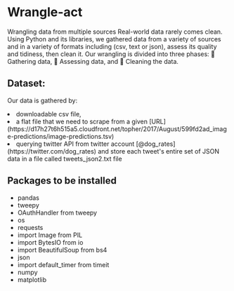 # Wrangle-act
Wrangling data from multiple sources
Real-world data rarely comes clean. Using Python and its libraries, we gathered data from a variety of sources and in a variety of formats including (csv, text or json), assess its quality and tidiness, then clean it. Our wrangling is divided into three phases:  Gathering data,  Assessing data, and  Cleaning the data.
## Dataset: 
Our data is gathered by:
<li>downloadable csv file,</li>
<li>a flat file that we need to scrape from a given [URL](https://d17h27t6h515a5.cloudfront.net/topher/2017/August/599fd2ad_image-predictions/image-predictions.tsv)</li>
<li>querying twitter API from twitter account [@dog_rates](https://twitter.com/dog_rates) and store each tweet's entire set of JSON data in a file called tweets_json2.txt file </li>

## Packages to be installed
- pandas
- tweepy
- OAuthHandler from tweepy
- os
- requests
- import Image from PIL
- import BytesIO from io
- import BeautifulSoup from bs4
- json
- import default_timer from timeit
- numpy
- matplotlib

